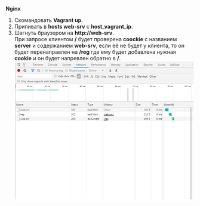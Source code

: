 **Nginx**

1. Скомандовать **Vagrant up**.
2. Припивать в **hosts web-srv** с **host_vagrant_ip**.
3. Шагнуть браузером на **http://web-srv**.  \
При запросе клиентом **/** будет проверена **coockie** с названием **server** и содержанием **web-srv**, если её не будет у клиента, то он будет перенаправлен на **/reg** где ему будет добавлена нужная **cookie** и он будет напревлен обратно в **/**.
![alt text](https://github.com/masya-dm/otus-linux/blob/master/26.nginx/return.jpg)